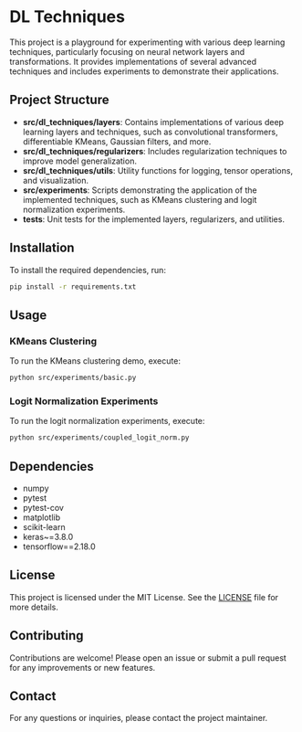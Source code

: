 # DL Techniques

This project is a playground for experimenting with various deep learning techniques, particularly focusing on neural network layers and transformations. It provides implementations of several advanced techniques and includes experiments to demonstrate their applications.

## Project Structure

- **src/dl_techniques/layers**: Contains implementations of various deep learning layers and techniques, such as convolutional transformers, differentiable KMeans, Gaussian filters, and more.
- **src/dl_techniques/regularizers**: Includes regularization techniques to improve model generalization.
- **src/dl_techniques/utils**: Utility functions for logging, tensor operations, and visualization.
- **src/experiments**: Scripts demonstrating the application of the implemented techniques, such as KMeans clustering and logit normalization experiments.
- **tests**: Unit tests for the implemented layers, regularizers, and utilities.

## Installation

To install the required dependencies, run:

```bash
pip install -r requirements.txt
```

## Usage

### KMeans Clustering

To run the KMeans clustering demo, execute:

```bash
python src/experiments/basic.py
```

### Logit Normalization Experiments

To run the logit normalization experiments, execute:

```bash
python src/experiments/coupled_logit_norm.py
```

## Dependencies

- numpy
- pytest
- pytest-cov
- matplotlib
- scikit-learn
- keras~=3.8.0
- tensorflow==2.18.0

## License

This project is licensed under the MIT License. See the [LICENSE](LICENSE) file for more details.

## Contributing

Contributions are welcome! Please open an issue or submit a pull request for any improvements or new features.

## Contact

For any questions or inquiries, please contact the project maintainer.
